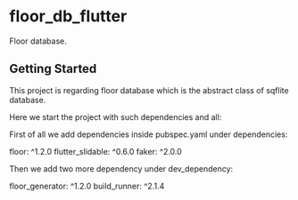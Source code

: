 # floor_db_flutter

Floor database.

## Getting Started

This project is regarding floor database which is the abstract class of sqflite database.

Here we start the project with such dependencies and all:

First of all we add dependencies inside pubspec.yaml  under dependencies:

floor: ^1.2.0
flutter_slidable: ^0.6.0
faker: ^2.0.0

Then we add two more dependency under dev_dependency:

floor_generator: ^1.2.0
build_runner: ^2.1.4


